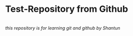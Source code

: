 # Test-Repository from Github
<br>
<Strong><i></Strong>this repository is for learning git and github by Shantun</i></strong>